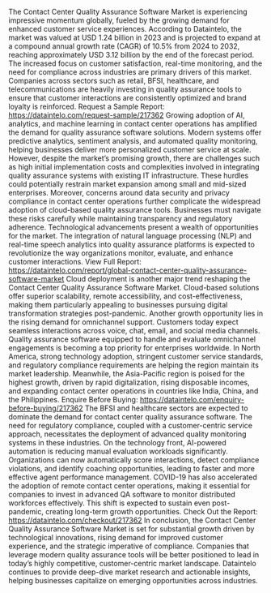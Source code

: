 The Contact Center Quality Assurance Software Market is experiencing impressive momentum globally, fueled by the growing demand for enhanced customer service experiences. According to Dataintelo, the market was valued at USD 1.24 billion in 2023 and is projected to expand at a compound annual growth rate (CAGR) of 10.5% from 2024 to 2032, reaching approximately USD 3.12 billion by the end of the forecast period.
The increased focus on customer satisfaction, real-time monitoring, and the need for compliance across industries are primary drivers of this market. Companies across sectors such as retail, BFSI, healthcare, and telecommunications are heavily investing in quality assurance tools to ensure that customer interactions are consistently optimized and brand loyalty is reinforced.
Request a Sample Report: https://dataintelo.com/request-sample/217362
Growing adoption of AI, analytics, and machine learning in contact center operations has amplified the demand for quality assurance software solutions. Modern systems offer predictive analytics, sentiment analysis, and automated quality monitoring, helping businesses deliver more personalized customer service at scale.
However, despite the market’s promising growth, there are challenges such as high initial implementation costs and complexities involved in integrating quality assurance systems with existing IT infrastructure. These hurdles could potentially restrain market expansion among small and mid-sized enterprises.
Moreover, concerns around data security and privacy compliance in contact center operations further complicate the widespread adoption of cloud-based quality assurance tools. Businesses must navigate these risks carefully while maintaining transparency and regulatory adherence.
Technological advancements present a wealth of opportunities for the market. The integration of natural language processing (NLP) and real-time speech analytics into quality assurance platforms is expected to revolutionize the way organizations monitor, evaluate, and enhance customer interactions.
View Full Report: https://dataintelo.com/report/global-contact-center-quality-assurance-software-market
Cloud deployment is another major trend reshaping the Contact Center Quality Assurance Software Market. Cloud-based solutions offer superior scalability, remote accessibility, and cost-effectiveness, making them particularly appealing to businesses pursuing digital transformation strategies post-pandemic.
Another growth opportunity lies in the rising demand for omnichannel support. Customers today expect seamless interactions across voice, chat, email, and social media channels. Quality assurance software equipped to handle and evaluate omnichannel engagements is becoming a top priority for enterprises worldwide.
In North America, strong technology adoption, stringent customer service standards, and regulatory compliance requirements are helping the region maintain its market leadership. Meanwhile, the Asia-Pacific region is poised for the highest growth, driven by rapid digitalization, rising disposable incomes, and expanding contact center operations in countries like India, China, and the Philippines.
Enquire Before Buying: https://dataintelo.com/enquiry-before-buying/217362
The BFSI and healthcare sectors are expected to dominate the demand for contact center quality assurance software. The need for regulatory compliance, coupled with a customer-centric service approach, necessitates the deployment of advanced quality monitoring systems in these industries.
On the technology front, AI-powered automation is reducing manual evaluation workloads significantly. Organizations can now automatically score interactions, detect compliance violations, and identify coaching opportunities, leading to faster and more effective agent performance management.
COVID-19 has also accelerated the adoption of remote contact center operations, making it essential for companies to invest in advanced QA software to monitor distributed workforces effectively. This shift is expected to sustain even post-pandemic, creating long-term growth opportunities.
Check Out the Report: https://dataintelo.com/checkout/217362
In conclusion, the Contact Center Quality Assurance Software Market is set for substantial growth driven by technological innovations, rising demand for improved customer experience, and the strategic imperative of compliance. Companies that leverage modern quality assurance tools will be better positioned to lead in today’s highly competitive, customer-centric market landscape.
Dataintelo continues to provide deep-dive market research and actionable insights, helping businesses capitalize on emerging opportunities across industries.
